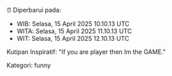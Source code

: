 ⏰ Diperbarui pada:
- WIB: Selasa, 15 April 2025 10.10.13 UTC
- WITA: Selasa, 15 April 2025 11.10.13 UTC
- WIT: Selasa, 15 April 2025 12.10.13 UTC

Kutipan Inspiratif:
"If you are player then Im the GAME."


Kategori: funny

